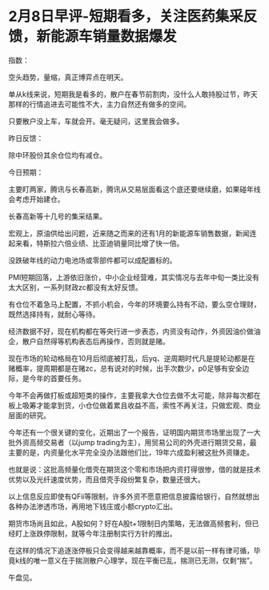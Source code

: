 # 2月8日早评-短期看多，关注医药集采反馈，新能源车销量数据爆发

指数：

空头趋势，量缩，真正博弈点在明天。

单从k线来说，短期我是看多的，散户在春节前割肉，没什么人敢持股过节，昨天那样的行情追进去可能性不大，主力自然还有做多的空间。

只要散户没上车，车就会开。毫无疑问，这里我会做多。

昨日反馈：

除中环股份其余仓位均有减仓。

今日预期：

主要盯两家，腾讯与长春高新，腾讯从交易层面看这个底还要继续磨，如果碰年线会考虑开始建仓。

长春高新等十几号的集采结果。

宏观上，原油供给出问题，近来随之而来的还有1月的新能源车销售数据，新闻连起来看，特斯拉六倍业绩、比亚迪销量同比增了快一倍。

没跌破年线的动力电池场或零部件都可以成配置标的。

PMI短期回落，上游依旧涨价，中小企业经营难，其实情况与去年中旬一类比没有太大区别，一系列财政zc都没有太好反馈。

有仓位不着急马上配置，不抓小机会，今年的环境要么持有不动，要么空仓理财，既然选择持有，就耐心等待。

经济数据不好，现在机构都在等央行进一步表态，内资没有动作，外资因油价做油企，散户自然得等机构表态后再操作，否则就是赌。

现在市场的轮动格局在10月后彻底被打乱，后yq、逆周期时代凡是提轮动都是在赌概率，提周期都是在赌zc，总有说对的时候，出手次数少，p0足够有安全边际，是今年的首要任务。

今年不会再做打板或超短类的操作，主要我拿大仓位去做不太可能，除非每次都在板上吸筹才能拿到货，小仓位做着累且收益不高，索性不再关注，只做宏观、商业层面的研究。

今年还有一个很关键的变化，近期出了一个报告，证明国内期货市场里出现了一大批外资高频交易者（以jump trading为主），用贸易公司的外壳进行期货交易，最主要的是，内资量化水平完全没办法跟他们比，19年六成盈利被这批外资赚走。

也就是说：这批高频量化借壳在期货这个零和市场把内资打得很惨，借的就是技术优势以及光纤速度优势，而且借壳手段纷繁复杂，数量还很大。

以上信息反应即使有QFii等限制，许多外资不愿意把信息披露给银行，自然就想出各种办法渗透市场，再用地下钱庄或小额crypto汇出。

期货市场尚且如此，A股如何？好在A股t+1限制日内策略，无法做高频套利，但已经盯上涨跌停限制，就等今年注册制实行方针的推出。

在这样的情况下追逐涨停板只会变得越来越靠概率，而不是以前一样有律可循，毕竟k线的唯一意义在于揣测散户心理学，现在平衡已乱，揣测已无测，仅剩“揣”。

午盘见。